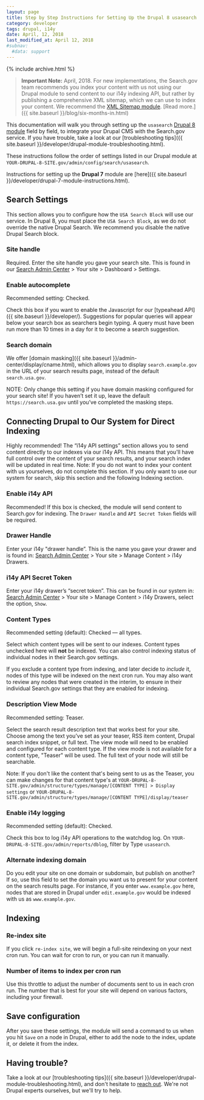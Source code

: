 ```yaml
---
layout: page
title: Step by Step Instructions for Setting Up the Drupal 8 usasearch Module
category: developer
tags: drupal, i14y
date: April, 12, 2018
last_modified_at: April 12, 2018
#subnav:
  #data: support
---
```


{% include archive.html %}

> **Important Note:** April, 2018. For new implementations, the Search.gov team recommends you index your content with us not using our Drupal module to send content to our i14y indexing API, but rather by publishing a comprehensive XML sitemap, which we can use to index your content. We recommend the [XML Sitemap module](https://www.drupal.org/project/xmlsitemap). [Read more.]({{ site.baseurl }}/blog/six-months-in.html)

This documentation will walk you through setting up the `usasearch` [Drupal 8 module](https://www.drupal.org/project/usasearch/releases?api_version%5B%5D=7234) field by field, to integrate your Drupal CMS with the Search.gov service. If you have trouble, take a look at our [troubleshooting tips]({{ site.baseurl }}/developer/drupal-module-troubleshooting.html). 

These instructions follow the order of settings listed in our Drupal module at `YOUR-DRUPAL-8-SITE.gov/admin/config/search/usasearch`.

Instructions for setting up the **Drupal 7** module are [here]({{ site.baseurl }}/developer/drupal-7-module-instructions.html).

## Search Settings

This section allows you to configure how the `USA Search Block` will use our service. In Drupal 8, you must place the `USA Search Block`, as we do not override the native Drupal Search. We recommend you disable the native Drupal Search block. 

### Site handle

Required. Enter the site handle you gave your search site. This is found in our [Search Admin Center](https://search.usa.gov/sites) > Your site > Dashboard > Settings.

### Enable autocomplete 

Recommended setting: Checked.

Check this box if you want to enable the Javascript for our [typeahead API]({{ site.baseurl }}/developer/). Suggestions for popular queries will appear below your search box as searchers begin typing. A query must have been run more than 10 times in a day for it to become a search suggestion.

### Search domain

We offer [domain masking]({{ site.baseurl }}/admin-center/display/cname.html), which allows you to display `search.example.gov` in the URL of your search results page, instead of the default `search.usa.gov`. 

NOTE: Only change this setting if you have domain masking configured for your search site! If you haven’t set it up, leave the default `https://search.usa.gov` until you’ve completed the masking steps.

## Connecting Drupal to Our System for Direct Indexing

Highly recommended! The “i14y API settings” section allows you to send content directly to our indexes via our i14y API. This means that you'll have full control over the content of your search results, and your search index will be updated in real time. Note: If you do not want to index your content with us yourselves, do not complete this section. If you only want to use our system for search, skip this section and the following Indexing section. 

### Enable i14y API

Recommended! If this box is checked, the module will send content to Search.gov for indexing. The `Drawer Handle` and `API Secret Token` fields will be required.

### Drawer Handle

Enter your i14y  "drawer handle”. This is the name you gave your drawer and is found in: [Search Admin Center](https://search.usa.gov/sites) > Your site > Manage Content > i14y Drawers. 

### i14y API Secret Token

Enter your i14y drawer’s “secret token”. This can be found in our system in: [Search Admin Center](https://search.usa.gov/sites) > Your site > Manage Content > i14y Drawers, select the option, `Show`.

### Content Types

Recommended setting (default): Checked &mdash; all types.

Select which content types will be sent to our indexes. Content types unchecked here will **not** be indexed. You can also control indexing status of individual nodes in their Search.gov settings.

If you exclude a content type from indexing, and later decide to *include* it, nodes of this type will be indexed on the next cron run. You may also want to review any nodes that were created in the interim, to ensure in their individual Search.gov settings that they are enabled for indexing.

### Description View Mode

Recommended setting: Teaser.

Select the search result description text that works best for your site. Choose among the text you’ve set as your teaser, RSS item content, Drupal search index snippet, or full text. The view mode  will need to be enabled and configured for each content type. If the view mode is not available for a content type, "Teaser" will be used. The full text of your node will still be searchable.

Note: If you don't like the content that's being sent to us as the Teaser, you can make changes for that content type's at `YOUR-DRUPAL-8-SITE.gov/admin/structure/types/manage/[CONTENT TYPE] > Display settings` or
`YOUR-DRUPAL-8-SITE.gov/admin/structure/types/manage/[CONTENT TYPE]/display/teaser`

### Enable i14y logging

Recommended setting (default): Checked.

Check this box to log i14y API operations to the watchdog log. On `YOUR-DRUPAL-8-SITE.gov/admin/reports/dblog`, filter by Type `usasearch`.

### Alternate indexing domain 

Do you edit your site on one domain or subdomain, but publish on another? If so, use this field to set the domain you want us to present for your content on the search results page. For instance, if you enter `www.example.gov` here, nodes that are stored in Drupal under `edit.example.gov` would be indexed with us as `www.example.gov`.

## Indexing

### Re-index site

If you click `re-index site`, we will begin a full-site reindexing on your next cron run. You can wait for cron to run, or you can run it manually. 

### Number of items to index per cron run

Use this throttle to adjust the number of documents sent to us in each cron run. The number that is best for your site will depend on various factors, including your firewall. 

## Save configuration 

After you save these settings, the module will send a command to us when you hit `Save` on a node in Drupal, either to add the node to the index, update it, or delete it from the index.

## Having trouble?

Take a look at our [troubleshooting tips]({{ site.baseurl }}/developer/drupal-module-troubleshooting.html), and don't hesitate to [reach out](mailto:search@gsa.gov). We're not Drupal experts ourselves, but we'll try to help.

